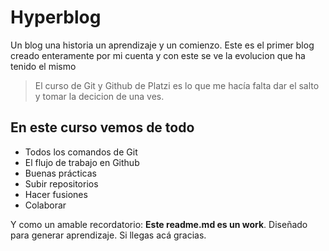 # Hyperblog
Un blog una historia un aprendizaje y un comienzo.
Este es el primer blog creado enteramente por mi cuenta y con este se ve la evolucion que ha tenido el mismo
> El curso de Git y Github de Platzi es lo que me hacía falta dar el salto y tomar la decicion de una ves.


## En este curso vemos de todo
* Todos los comandos de Git
* El flujo de trabajo en Github
* Buenas prácticas
* Subir repositorios
* Hacer fusiones
* Colaborar

Y como un amable recordatorio: **Este readme.md es un work**.  Diseñado para generar aprendizaje. Si llegas acá gracias.
